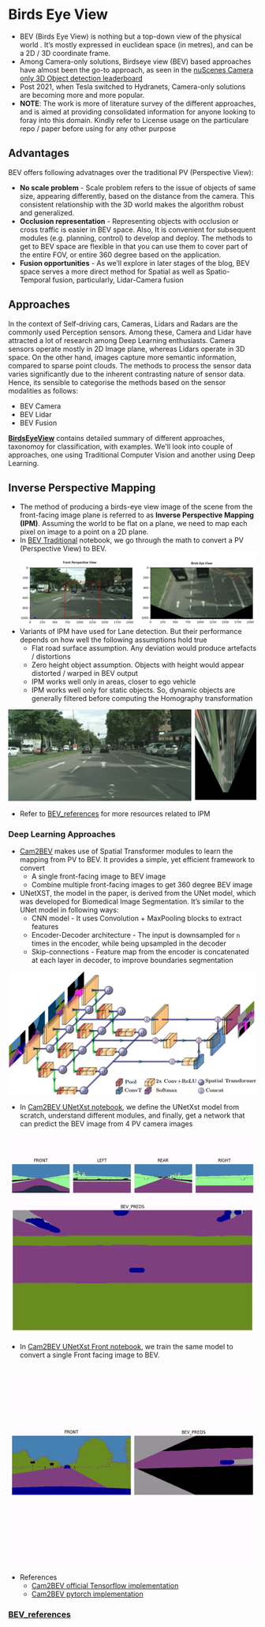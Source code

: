 # Birds Eye View
- BEV (Birds Eye View) is nothing but a top-down view of the physical world . It’s mostly expressed in
euclidean space (in metres), and can be a 2D / 3D coordinate frame.
- Among Camera-only solutions, Birdseye view (BEV) based approaches have almost been the
go-to approach, as seen in the [nuScenes Camera only 3D Object detection leaderboard](https://paperswithcode.com/sota/3d-object-detection-on-nuscenes-camera-only)
- Post 2021, when Tesla switched to Hydranets, Camera-only solutions are becoming more and more
popular. 
- **NOTE**: The work is more of literature survey of the different approaches, and is aimed at providing consolidated information for anyone looking to foray into this domain. Kindly refer to License usage on the particulare repo / paper before using for any other purpose

## Advantages
BEV offers following advatnages over the traditional PV (Perspective View):
- **No scale problem** - Scale problem refers to the issue of objects of same size, appearing
differently, based on the distance from the camera. This consistent relationship with the 3D
world makes the algorithm robust and generalized.
- **Occlusion representation** - Representing objects with occlusion or cross traffic is easier in
BEV space. Also, It is convenient for subsequent modules (e.g. planning, control) to develop
and deploy. The methods to get to BEV space are flexible in that you can use them to cover
part of the entire FOV, or entire 360 degree based on the application.
- **Fusion opportunities** - As we’ll explore in later stages of the blog, BEV space serves a more
direct method for Spatial as well as Spatio-Temporal fusion, particularly, Lidar-Camera fusion

## Approaches
In the context of Self-driving cars, Cameras, Lidars and Radars are the commonly used Perception
sensors. Among these, Camera and Lidar have attracted a lot of research among Deep Learning
enthusiasts. Camera sensors operate mostly in 2D Image plane, whereas Lidars operate in 3D space.
On the other hand, images capture more semantic information, compared to sparse point clouds.
The methods to process the sensor data varies significantly due to the inherent contrasting nature of
sensor data. Hence, its sensible to categorise the methods based on the sensor modalities as follows:
- BEV Camera
- BEV Lidar
- BEV Fusion

**[BirdsEyeView](BirdsEyeView.pdf)** contains detailed summary of different approaches, taxonomoy for classification, with examples. We'll look into couple of approaches, one using Traditional Computer Vision and another using Deep Learning.

## Inverse Perspective Mapping
- The method of producing a birds-eye view image of the scene from the front-facing image plane is referred to as **Inverse Perspective Mapping (IPM)**. Assuming the world to be flat on a plane, we need to map each pixel on image to a point on a 2D plane.
- In [BEV Traditional](notebooks/bev-traditional.ipynb) notebook, we go through the math to convert a PV (Perspective View) to BEV.
![IPM Example](assets/kitti_example_IPM.png)
- Variants of IPM have used for Lane detection. But their performance depends on how well the following assumptions hold true
    - Flat road surface assumption. Any deviation would produce artefacts / distortions
    - Zero height object assumption. Objects with height would appear distorted / warped in BEV output
    - IPM works well only in areas, closer to ego vehicle
    - IPM works well only for static objects. So, dynamic objects are generally filtered before computing the Homography transformation

![ipm_warping_issue](assets/ipm_warping_issue.png)

- Refer to [BEV_references](BEV_references.md) for more resources related to IPM

### Deep Learning Approaches
- [Cam2BEV](https://browse.arxiv.org/pdf/2005.04078.pdf) makes use of Spatial Transformer modules to learn the mapping from PV to BEV. It provides a simple, yet efficient framework to convert
    - A single front-facing image to BEV image
    - Combine multiple front-facing images to get 360 degree BEV image
- UNetXST, the model in the paper, is derived from the UNet model, which was developed for Biomedical Image Segmentation. It’s similar to the UNet model in following ways:
     - CNN model - It uses Convolution + MaxPooling blocks to extract features
     - Encoder-Decoder architecture - The input is downsampled for `n` times in the encoder, while being upsampled in the decoder
     - Skip-connections - Feature map from the encoder is concatenated at each layer in decoder, to improve boundaries segmentation

![UNetXST_architecture](assets/UNetXST_architecture.png)

- In [Cam2BEV UNetXst notebook](notebooks/cam2bev-unetxst-pytorch.ipynb), we define the UNetXst model from scratch, understand different modules, and finally, get a network that can predict the BEV image from 4 PV camera images

![Cam2BEV_UNetxst_BEV_FRLR_output](assets/Cam2BEV_UNetxst_BEV_output.gif)

- In [Cam2BEV UNetXst Front notebook](notebooks/cam2bev-front-unetxst-pytorch.ipynb), we train the same model to convert a single Front facing image to BEV. 

![BEV_FRONT_UNetXST_output](assets/BEV_FRONT_UNetXST_output.gif)

- References
   - [Cam2BEV official Tensorflow implementation](https://github.com/ika-rwth-aachen/Cam2BEV)
   - [Cam2BEV pytorch implementation](https://github.com/AlaaBenZekri/Cam2EBV/tree/main)

### [BEV_references](BEV_references.md)